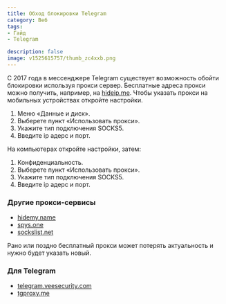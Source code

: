 ```yaml
---
title: Обход блокировки Telegram
category: Веб
tags:
- Гайд
- Telegram

description: false
image: v1525615757/thumb_zc4xxb.png
---
```


С 2017 года в мессенджере Telegram существует возможность обойти блокировки используя прокси сервер. Бесплатные адреса прокси можно получить, например, на [hideip.me][1]. Чтобы указать прокси на мобильных устройствах откройте настройки.

<!-- more -->

1. Меню «Данные и диск».
2. Выберете пункт «Использовать прокси».
3. Укажите тип подключения SOCKS5.
4. Введите ip адерс и порт.

На компьютерах откройте настройки, затем:

1. Конфиденциальность.
2. Выберете пункт «Использовать прокси».
3. Укажите тип подключения SOCKS5.
4. Введите ip адерс и порт.

<!-- more -->

### Другие прокси-сервисы

- [hidemy.name][2]
- [spys.one][3]
- [sockslist.net][4]

Рано или поздно бесплатный прокси может потерять актуальность и нужно будет указать новый.

### Для Telegram

- [telegram.veesecurity.com][5]
- [tgproxy.me][6]


[1]:	https://hideip.me/en/proxy/socks5list
[2]:    https://hidemy.name/ru/proxy-list/?type=5#list 
[3]:    http://spys.one/proxys/
[4]:    https://sockslist.net/
[5]:    https://telegram.veesecurity.com/
[6]:    http://tgproxy.me/